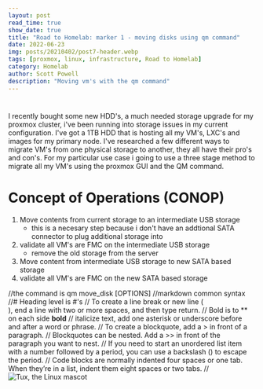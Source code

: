 ```yaml
---
layout: post
read_time: true
show_date: true
title: "Road to Homelab: marker 1 - moving disks using qm command"
date: 2022-06-23
img: posts/20210402/post7-header.webp
tags: [proxmox, linux, infrastructure, Road to Homelab]
category: Homelab
author: Scott Powell
description: "Moving vm's with the qm command"
---
```

#
I recently bought some new HDD's, a much needed storage upgrade for my proxmox cluster, i've been running into storage issues in my current configuration.  I've got a 1TB HDD that is hosting all my VM's, LXC's and images for my primary node.  I've researched a few different ways to migrate VM's from one physical storage to another, they all have their pro's and con's.  For my particular use case i going to use a three stage method to migrate all my VM's using the proxmox GUI and the QM command.

# Concept of Operations (CONOP)
1. Move contents from current storage to an intermediate USB storage
   - this is a necesary step because i don't have an addtional SATA connector to plug additional storage into 
2. validate all VM's are FMC on the intermediate USB storage
   - remove the old storage from the server 
4. Move content from intermediate USB storage to new SATA based storage
5. validate all VM's are FMC on the new SATA based storage   



//the command is qm move_disk <vmid> <disk> <storage> [OPTIONS]
//markdown common syntax
//# Heading level is #'s
// To create a line break or new line (<br>), end a line with two or more spaces, and then type return.
// Bold is to ** on each side **bold**
// italicize text, add one asterisk or underscore before and after a word or phrase.
// To create a blockquote, add a > in front of a paragraph.
// Blockquotes can be nested. Add a >> in front of the paragraph you want to nest.
// If you need to start an unordered list item with a number followed by a period, you can use a backslash (\) to escape the period.
// Code blocks are normally indented four spaces or one tab. When they’re in a list, indent them eight spaces or two tabs.
// ![Tux, the Linux mascot](/assets/images/tux.png)  
